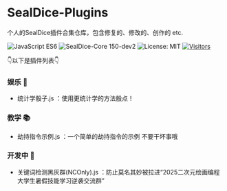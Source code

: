 # SealDice-Plugins
个人的SealDice插件合集仓库，包含修复的、修改的、创作的 etc.

![JavaScript ES6](https://img.shields.io/badge/JavaScript-ES6-F7DF1E?style=flat-square&logo=javascript&logoColor=yellow)
![SealDice-Core 150-dev2](https://img.shields.io/badge/SealDice--Core-150--dev-2ecc71?style=flat-square&logo=github&logoColor=white)
![License: MIT](https://img.shields.io/badge/License-MIT-blue.svg?style=flat-square)
[![Visitors](https://api.visitorbadge.io/api/visitors?path=https%3A%2F%2Fgithub.com%2Flyjjl%2FSealDice-Plugins&label=访客数量&countColor=%23263759&style=flat-square)](https://visitorbadge.io/status?path=https%3A%2F%2Fgithub.com%2Flyjjl%2FSealDice-Plugins)

👇以下是插件列表👇

### 娱乐 🧩
 * 统计学骰子.js ：使用更统计学的方法骰点！

### 教学 📚
 * 劫持指令示例.js ：一个简单的劫持指令的示例 不要干坏事哦

### 开发中 🚧
 * 关键词检测黑灰群(NCOnly).js ：防止莫名其妙被拉进“2025二次元绘画编程大学生暑假技能学习逆袭交流群”
